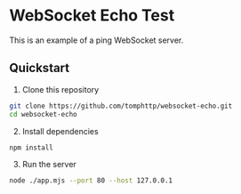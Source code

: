 # WebSocket Echo Test

This is an example of a ping WebSocket server.

## Quickstart

1. Clone this repository
```sh
git clone https://github.com/tomphttp/websocket-echo.git
cd websocket-echo
```
2. Install dependencies
```sh
npm install
```
3. Run the server
```sh
node ./app.mjs --port 80 --host 127.0.0.1
```